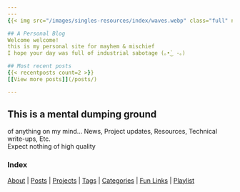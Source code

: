 ```yaml
---
---
{{< img src="/images/singles-resources/index/waves.webp" class="full" nolazy="true" alt="black and white waves" >}}

## A Personal Blog
Welcome welcome!  
this is my personal site for mayhem & mischief  
I hope your day was full of industrial sabotage (｡•̀‿ -｡)

## Most recent posts
{{< recentposts count=2 >}}
[[View more posts]](/posts/)

---
```


## This is a mental dumping ground
of anything on my mind...
News,
Project updates,
Resources,
Technical write-ups, Etc.  
Expect nothing of high quality

### Index
[About](/about/) |
[Posts](/posts/) |
[Projects](/projects/) |
[Tags](/tags/) |
[Categories](/category/) |
[Fun Links](/fun-links/) |
[Playlist](/playlist/)
